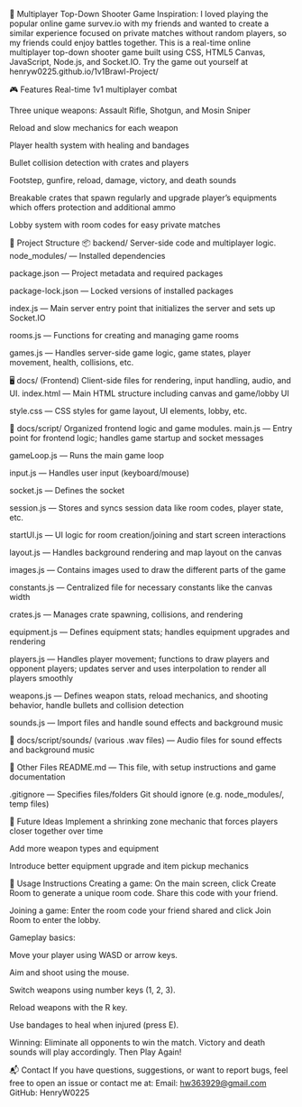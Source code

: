🔫 Multiplayer Top-Down Shooter Game
Inspiration:
I loved playing the popular online game survev.io with my friends and wanted to create a similar experience focused on private matches without random players, so my friends could enjoy battles together.
This is a real-time online multiplayer top-down shooter game built using CSS, HTML5 Canvas, JavaScript, Node.js, and Socket.IO.
Try the game out yourself at henryw0225.github.io/1v1Brawl-Project/

🎮 Features
Real-time 1v1 multiplayer combat


Three unique weapons: Assault Rifle, Shotgun, and Mosin Sniper


Reload and slow mechanics for each weapon


Player health system with healing and bandages


Bullet collision detection with crates and players


Footstep, gunfire, reload, damage, victory, and death sounds


Breakable crates that spawn regularly and upgrade player’s equipments which offers protection and additional ammo


Lobby system with room codes for easy private matches



📁 Project Structure
📦 backend/
Server-side code and multiplayer logic.
node_modules/ — Installed dependencies


package.json — Project metadata and required packages


package-lock.json — Locked versions of installed packages


index.js — Main server entry point that initializes the server and sets up Socket.IO


rooms.js — Functions for creating and managing game rooms


games.js — Handles server-side game logic, game states, player movement, health, collisions, etc.



🖥️ docs/ (Frontend)
Client-side files for rendering, input handling, audio, and UI.
index.html — Main HTML structure including canvas and game/lobby UI


style.css — CSS styles for game layout, UI elements, lobby, etc.


📂 docs/script/
Organized frontend logic and game modules.
main.js — Entry point for frontend logic; handles game startup and socket messages


gameLoop.js — Runs the main game loop


input.js — Handles user input (keyboard/mouse)


socket.js — Defines the socket


session.js — Stores and syncs session data like room codes, player state, etc.


startUI.js — UI logic for room creation/joining and start screen interactions


layout.js — Handles background rendering and map layout on the canvas


images.js — Contains images used to draw the different parts of the game


constants.js — Centralized file for necessary constants like the canvas width


crates.js — Manages crate spawning, collisions, and rendering


equipment.js — Defines equipment stats; handles equipment upgrades and rendering


players.js — Handles player movement; functions to draw players and opponent players; updates server and uses interpolation to render all players smoothly


weapons.js — Defines weapon stats, reload mechanics, and shooting behavior, handle bullets and collision detection


sounds.js — Import files and handle sound effects and background music


📂 docs/script/sounds/
(various .wav files) — Audio files for sound effects and background music



📄 Other Files
README.md — This file, with setup instructions and game documentation


.gitignore — Specifies files/folders Git should ignore (e.g. node_modules/, temp files)

🚀 Future Ideas
Implement a shrinking zone mechanic that forces players closer together over time


Add more weapon types and equipment


Introduce better equipment upgrade and item pickup mechanics

🎯 Usage Instructions
Creating a game:
 On the main screen, click Create Room to generate a unique room code. Share this code with your friend.


Joining a game:
 Enter the room code your friend shared and click Join Room to enter the lobby.


Gameplay basics:


Move your player using WASD or arrow keys.


Aim and shoot using the mouse.


Switch weapons using number keys (1, 2, 3).


Reload weapons with the R key.


Use bandages to heal when injured (press E).


Winning:
Eliminate all opponents to win the match. Victory and death sounds will play accordingly. Then Play Again!

📬 Contact
If you have questions, suggestions, or want to report bugs, feel free to open an issue or contact me at:
Email: hw363929@gmail.com
GitHub: HenryW0225
